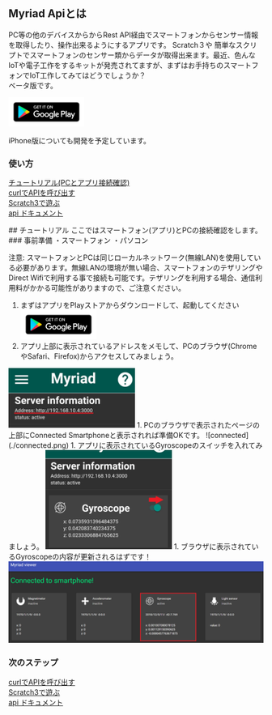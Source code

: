 ## Myriad Apiとは
PC等の他のデバイスからからRest API経由でスマートフォンからセンサー情報を取得したり、操作出来るようにするアプリです。 
Scratch３や 簡単なスクリプトでスマートフォンのセンサー類からデータが取得出来ます。最近、色んなIoTや電子工作をするキットが発売されてますが、まずはお手持ちのスマートフォンでIoT工作してみてはどうでしょうか？    
ベータ版です。  
  
[<img src="./ps.png" width="150px">](https://play.google.com/store/apps/details?id=com.myriad)
  
iPhone版についても開発を予定しています。

###  使い方
[チュートリアル(PCとアプリ接続確認)](#tutorial)  
[curlでAPIを呼び出す](/curl/readme.md)    
[Scratch3で遊ぶ](https://myriadapi.github.io/myriad_scratch3_blocks/ja/)    
[api ドキュメント](/api)   

<div id="tutorial"></div>
## チュートリアル
ここではスマートフォン(アプリ)とPCの接続確認をします。
### 事前準備  
・スマートフォン  
・パソコン  
  
注意: スマートフォンとPCは同じローカルネットワーク(無線LAN)を使用している必要があります。無線LANの環境が無い場合、スマートフォンのテザリングやDirect Wifiで利用する事で接続も可能です。テザリングを利用する場合、通信利用料がかかる可能性がありますので、ご注意ください。

1. まずはアプリをPlayストアからダウンロードして、起動してください  
[<img src="./ps.png" width="150px">](https://play.google.com/store/apps/details?id=com.myriad)
1. アプリ上部に表示されているアドレスをメモして、PCのブラウザ(ChromeやSafari、Firefox)からアクセスしてみましょう。  
<img src="./address.jpg" width="250px">
1. PCのブラウザで表示されたページの上部にConnected Smartphoneと表示されれば準備OKです。  
![connected](./connected.png)
1. アプリに表示されているGyroscopeのスイッチを入れてみましょう。   
<img src="./sensor.jpg" width="250px">
1. ブラウザに表示されているGyroscopeの内容が更新されるはずです！  
<img src="SensorUpdated.png" >  
    
###  次のステップ  
[curlでAPIを呼び出す](/curl/readme.md)    
[Scratch3で遊ぶ](https://myriadapi.github.io/myriad_scratch3_blocks/ja/)    
[api ドキュメント](https://myriadapi.github.io/ja/api/)   

